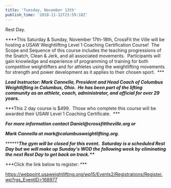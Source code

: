 ```yaml
---
title: 'Tuesday, November 13th'
publish_time: '2018-11-12T23:59:18Z'
---
```


Rest Day.

***\*This Saturday & Sunday, November 17th-18th, CrossFit the Ville will
be hosting a USAW Weightlifting Level 1 Coaching Certification Course!
 The Scope and Sequence of this course includes the teaching
progressions of the Snatch, Clean & Jerk, and all associated movements.
 Participants will gain knowledge and experience of programming of
training for both competitive weightlifters and for athletes using the
weightlifting movements for strength and power development as it applies
to their chosen sport.  ***

***Lead Instructor: Mark Cannella, President and Head Coach of Columbus
Weightlifting in Columbus, Ohio.  He has been part of the lifting
community as an athlete, coach, administrator, and official for over 29
years.***

***This 2 day course is \$499.  Those who complete this course will be
awarded their USAW Level 1 Coaching Certificate.  ***

***For more information contact Daniel\@crossfittheville.org or***

***Mark Cannella at mark\@columbusweightlifting.org.***

**\*\******The gym will be closed for this event.  Saturday is a
scheduled Rest Day but we will make up Sunday's WOD the following week
by eliminating the next Rest Day to get back on track.\*\****

***Click the link below to register: ***

<https://webpoint.usaweightlifting.org/wp15/Events2/Registrations/Register.wp?rgs_EventID=168977>
